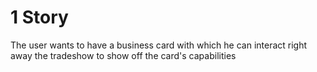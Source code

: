 # 1 Story

The user wants to have a business card with which he can interact right away the tradeshow to show off the card's capabilities